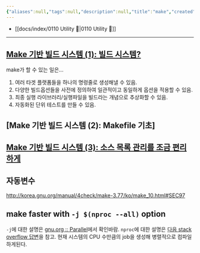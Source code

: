 ```yaml
---
{"aliases":null,"tags":null,"description":null,"title":"make","created":"2023-09-15T13:44:24","updated":"2023-10-05T09:51:52","dg-publish":true,"permalink":"/docs/make/","dgPassFrontmatter":true}
---
```


- [[docs/index/0110 Utility 🔧\|0110 Utility 🔧]]
___

## [Make 기반 빌드 시스템 (1): 빌드 시스템?](http://developinghappiness.com/?p=26)

make가 할 수 있는 일은...

1. 여러 타겟 플랫폼들을 하나의 명령줄로 생성해낼 수 있음.
2. 다양한 빌드옵션들을 사전에 정의하여 일관적이고 동일하게 옵션을 적용할 수 있음.
3. 최종 실행 라이브러리/실행파일을 빌드라는 개념으로 추상화할 수 있음.
4. 자동화된 단위 테스트를 만들 수 있음.

## [Make 기반 빌드 시스템 (2): Makefile 기초]

## [Make 기반 빌드 시스템 (3): 소스 목록 관리를 조금 편리하게](http://developinghappiness.com/?p=174)

## 자동변수

<http://korea.gnu.org/manual/4check/make-3.77/ko/make_10.html#SEC97>

## make faster with `-j $(nproc --all)` option

`-j`에 대한 설명은 [gnu.org :: Parallel](https://www.gnu.org/software/make/manual/html_node/Parallel.html)에서 확인바람. `nproc`에 대한 설명은 [다음 stack overflow 답변](https://stackoverflow.com/a/17089001/21369350)을 참고. 현재 시스템의 CPU 수만큼의 job을 생성해 병렬적으로 컴파일하게된다.
